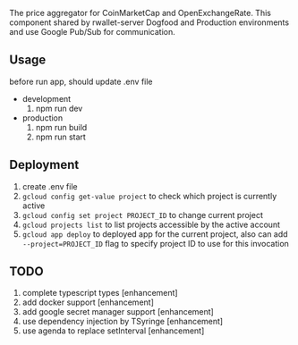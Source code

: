The price aggregator for CoinMarketCap and OpenExchangeRate. This component shared by rwallet-server Dogfood and Production environments and use Google Pub/Sub for communication.

## Usage

before run app, should update .env file

- development
    1. npm run dev
- production
    1. npm run build
    2. npm run start

## Deployment
1. create .env file
1. ```gcloud config get-value project``` to check which project is currently active
1. ```gcloud config set project PROJECT_ID``` to change current project
1. ```gcloud projects list``` to list projects accessible by the active account
1. ```gcloud app deploy``` to deployed app for the current project, also can add ```--project=PROJECT_ID``` flag to specify project ID to use for this invocation

## TODO
1. complete typescript types [enhancement]
1. add docker support [enhancement]
1. add google secret manager support [enhancement]
1. use dependency injection by TSyringe [enhancement]
1. use agenda to replace setInterval [enhancement]
